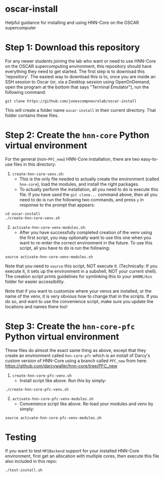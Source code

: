 # oscar-install
Helpful guidance for installing and using HNN-Core on the OSCAR supercomputer

# Step 1: Download this repository

For any newer students joining the lab who want or need to use HNN-Core on the OSCAR supercomputing environment, this repository should have everything they need to get started. The first step is to download this 'repository'. The easiest way to download this is to, once you are inside an SSH session to Oscar (or, via a Desktop session using OpenOnDemand, open the program at the bottom that says "Terminal Emulator"), run the following command: 

```
git clone https://github.com/jonescompneurolab/oscar-install
```

This will create a folder name `oscar-install` in their current directory. That folder contains these files.

# Step 2: Create the `hnn-core` Python virtual environment

For the general (non-`PFC_new`) HNN-Core installation, there are two easy-to-use files in this directory:

1. `create-hnn-core-venv.sh`:
    - This is the only file needed to actually create the environment (called `hnn-core`), load the modules, and install the right packages.
    - To actually perform the installation, all you need to do is execute this file. If you have used the `git clone...` command above, then all you need to do is run the following two commands, and press `y` in response to the prompt that appears:

```
cd oscar-install
./create-hnn-core-venv.sh
```

2. `activate-hnn-core-venv-modules.sh`:
    - After you have successfully completed creation of the venv using the first script, you may optionally want to use this one when you want to re-enter the correct environment in the future. To use this script, all you have to do is run the following:

```
source activate-hnn-core-venv-modules.sh
```

Note that you need to `source` this script, NOT execute it. (Technically: If you execute it, it sets up the environment in a subshell, NOT your current shell). The creation script prints guidelines for symlinking this to your `$HOME/bin` folder for easier accessibility.

Note that if you want to customize where your venvs are installed, or the name of the venv, it is very obvious how to change that in the scripts. If you do so, and want to use the convenience script, make sure you update the locations and names there too!

# Step 3: Create the `hnn-core-pfc` Python virtual environment

These files do almost the exact same thing as above, except that they create an environment called `hnn-core-pfc` which is an install of Darcy's custom version of HNN-Core using a branch called `PFC_new` from here: https://github.com/darcywaller/hnn-core/tree/PFC_new

1. `create-hnn-core-pfc-venv.sh`
    - Install script like above. Run this by simply:
```
./create-hnn-core-pfc-venv.sh
```

2. `activate-hnn-core-pfc-venv-modules.sh`
    - Convenience script like above. Re-load your modules and venv by simply:
```
source activate-hnn-core-pfc-venv-modules.sh
```

# Testing

If you want to test `MPIBackend` support for your installed HNN-Core environment, first get an allocation with multiple cores, then execute this file also included in this repo:

```
./test-install.sh
```
